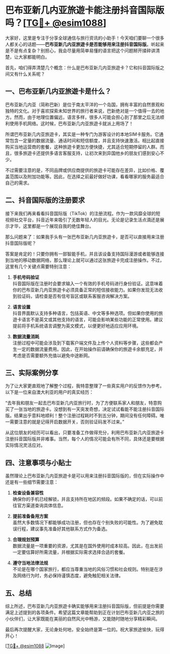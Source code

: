 # 巴布亚新几内亚旅遊卡能注册抖音国际版吗？[[TG💪+ @esim1088](https://t.me/s/esim1088)]

大家好，这里是专注于分享全球通信与旅行资讯的小助手！今天咱们要聊一个很多人都关心的话题——**巴布亚新几内亚旅遊卡是否能够用来注册抖音国际版**。听起来是不是有点复杂？别担心，我会尽量用简单易懂的语言把这个问题掰开揉碎讲清楚，让大家都能明白。

首先，咱们得弄清楚几个概念：什么是巴布亚新几内亚旅遊卡？它和抖音国际版之间又有什么关系呢？

## 一、巴布亚新几内亚旅遊卡是什么？

巴布亚新几内亚（简称巴新）是位于南太平洋的一个岛国，拥有丰富的自然景观和独特的文化。对于喜欢探索未知世界的旅行者来说，巴新绝对是一个值得一去的地方。然而，由于地理位置偏远，语言多样，很多人可能会担心到了那里之后无法顺利使用手机网络。这时候，巴布亚新几内亚旅遊卡就派上用场了！

所谓巴布亚新几内亚旅遊卡，其实是一种专门为游客设计的本地SIM卡服务。它通常包含一定量的数据流量、通话时间和短信额度，并且支持快速激活。相比起直接购买当地运营商的套餐，这种旅遊卡更加方便快捷，尤其适合短期停留的人群。而且，很多旅遊卡还提供多语言客服支持，让初次来到异国他乡的朋友们感到安心不少。

不过需要注意的是，不同品牌或供应商提供的旅遊卡可能存在差异，比如价格、覆盖范围以及附加功能等。因此，在选择之前最好做好功课，看看哪家的服务最适合自己的需求。

## 二、抖音国际版的注册要求

接下来我们再来看看抖音国际版（TikTok）的注册流程。作为一款风靡全球的短视频社交平台，抖音近年来吸引了无数年轻人的目光。无论是记录生活点滴还是展示才华，这里都是一个展现自我的绝佳舞台。

那么问题来了：如果我手头有一张巴布亚新几内亚旅遊卡，是否可以直接用来注册抖音国际版呢？

答案是肯定的！只要你拥有一部智能手机，并且该设备支持国际漫游或者能够连接到当地的移动数据网络，那么理论上就可以通过这张旅遊卡完成注册操作。不过，这里有几个关键点需要特别注意：

1. **手机号码验证**  
   抖音国际版在注册时会要求输入一个有效的手机号码进行身份验证。这意味着你的巴布亚新几内亚旅遊卡必须具备正常的短信接收能力。如果你发现无法收到验证码，请检查是否有信号盲区或联系客服咨询解决方案。

2. **语言设置**  
   抖音界面默认支持多种语言，包括英语、中文等多种选项。但如果你使用的旅遊卡语言不是英文或其他支持的语言，可能会影响某些功能的正常使用。建议提前将手机系统语言调整为英文模式，以便更好地适应应用环境。

3. **数据流量消耗**  
   注册过程中可能会涉及到下载客户端文件及上传个人资料等步骤，这些都会产生一定的数据流量费用。因此，在开始操作前请确保你的旅遊卡余额充足，并考虑是否需要额外充值以避免中途断网。

## 三、实际案例分享

为了让大家更直观地了解整个过程，我特意整理了一些真实用户的反馈作为参考。以下是一位来自澳大利亚的用户的真实经历：

“去年我和朋友一起去巴布亚新几内亚旅行时，为了方便联系家人和朋友，特意购买了一张当地的旅遊卡。没想到有一天突发奇想，决定试试看能不能注册抖音国际版。结果出乎意料地顺利！整个注册过程耗时不到五分钟，期间没有任何障碍。唯一需要注意的就是记得开启数据开关，否则验证码发不过来。”

从这位朋友的经历可以看出，只要准备工作做得充分，利用巴布亚新几内亚旅遊卡注册抖音国际版并非难事。当然，每个人的情况可能会有所不同，具体还是要根据实际情况灵活应对。

## 四、注意事项与小贴士

虽然理论上巴布亚新几内亚旅遊卡是可以用来注册抖音国际版的，但在实际操作中还是有一些细节需要注意：

1. **检查设备兼容性**  
   确保你的手机已经解锁，并且支持所在地区的频段。如果不确定的话，可以前往官方渠道查询具体信息。

2. **提前准备备用方案**  
   虽然大多数情况下都能够成功注册，但也存在个别失败的可能性。为了避免耽误行程，建议事先准备好其他联系方式作为备选。

3. **合理规划预算**  
   数据流量是一项重要的资源，尤其是在国外使用时成本较高。因此，在出发前一定要估算好所需流量，并根据实际需求选择合适的套餐。

4. **遵守当地法律法规**  
   不论是在哪个国家旅行，都应当尊重当地的风俗习惯和社会规则。特别是在涉及网络行为时，务必保持谨慎态度，避免触犯相关法律。

## 五、总结

综上所述，巴布亚新几内亚旅遊卡确实能够用来注册抖音国际版，但前提是你需要满足上述提到的各项条件。希望这篇文章能帮助到正在计划巴布亚新几内亚之旅的小伙伴们，让大家既能在美丽的自然风光中畅游，又能随时随地分享精彩瞬间。

最后再次提醒大家，无论身处何地，安全始终是第一位的。祝大家旅途愉快，玩得开心！

[[TG💪+ @esim1088](https://t.me/s/esim1088) ![Image](https://i.postimg.cc/4NQfJmqS/Snipaste-2025-05-13-00-14-12.png)]
